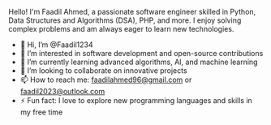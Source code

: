Hello! I'm Faadil Ahmed, a passionate software engineer skilled in Python, Data Structures and Algorithms (DSA), PHP, and more. I enjoy solving complex problems and am always eager to learn new technologies.

- 👋 Hi, I’m @Faadil1234
- 👀 I’m interested in software development and open-source contributions
- 🌱 I’m currently learning advanced algorithms, AI, and machine learning
- 💞️ I’m looking to collaborate on innovative projects
- 📫 How to reach me: [faadilahmed96@gmail.com](mailto:faadilahmed96@gmail.com) or [faadil2023@outlook.com](mailto:faadil2023@outlook.com)
- ⚡ Fun fact: I love to explore new programming languages and skills in my free time
